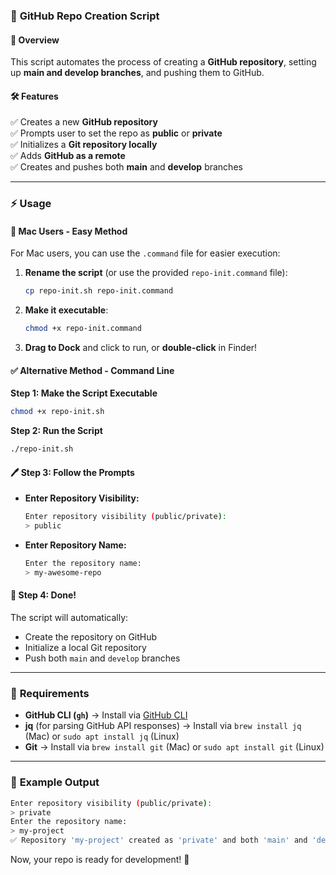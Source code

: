 ### 🚀 **GitHub Repo Creation Script**  

#### 📌 **Overview**  
This script automates the process of creating a **GitHub repository**, setting up **main and develop branches**, and pushing them to GitHub.  

#### 🛠 **Features**  
✅ Creates a new **GitHub repository**  
✅ Prompts user to set the repo as **public** or **private**  
✅ Initializes a **Git repository locally**  
✅ Adds **GitHub as a remote**  
✅ Creates and pushes both **main** and **develop** branches  

---

### ⚡ **Usage**  

#### 🍎 **Mac Users - Easy Method**  
For Mac users, you can use the `.command` file for easier execution:

1. **Rename the script** (or use the provided `repo-init.command` file):
   ```sh
   cp repo-init.sh repo-init.command
   ```

2. **Make it executable**:
   ```sh
   chmod +x repo-init.command
   ```

3. **Drag to Dock** and click to run, or **double-click** in Finder!

#### ✅ **Alternative Method - Command Line**  

**Step 1: Make the Script Executable**  
```sh
chmod +x repo-init.sh
```

**Step 2: Run the Script**  
```sh
./repo-init.sh
```

#### 🖊 **Step 3: Follow the Prompts**  
- **Enter Repository Visibility:**  
  ```sh
  Enter repository visibility (public/private):
  > public
  ```
- **Enter Repository Name:**  
  ```sh
  Enter the repository name:
  > my-awesome-repo
  ```

#### 🎉 **Step 4: Done!**  
The script will automatically:
- Create the repository on GitHub
- Initialize a local Git repository
- Push both `main` and `develop` branches

---

### 🔧 **Requirements**  
- **GitHub CLI (`gh`)** → Install via [GitHub CLI](https://cli.github.com/)  
- **jq** (for parsing GitHub API responses) → Install via `brew install jq` (Mac) or `sudo apt install jq` (Linux)  
- **Git** → Install via `brew install git` (Mac) or `sudo apt install git` (Linux)  

---

### 📌 **Example Output**  
```sh
Enter repository visibility (public/private):
> private
Enter the repository name:
> my-project
✅ Repository 'my-project' created as 'private' and both 'main' and 'develop' branches pushed!
```

Now, your repo is ready for development! 🚀
